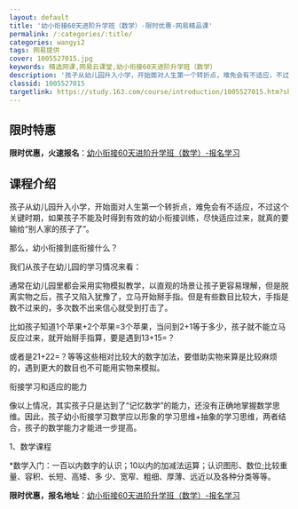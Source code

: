 ```yaml
---
layout: default
title: '幼小衔接60天进阶升学班（数学）-限时优惠-网易精品课'
permalink: /:categories/:title/
categories: wangyi2
tags: 网易提供
cover: 1005527015.jpg
keywords: 精选网课,网易云课堂,幼小衔接60天进阶升学班（数学）
description: '孩子从幼儿园升入小学，开始面对人生第一个转折点，难免会有不适应，不过这个关键时期，如果孩子不能及时得到有效的幼小衔接训练'
classid: 1005527015
targetlink: https://study.163.com/course/introduction/1005527015.htm?share=1&shareId=1025206652&utm_campaign=share&utm_medium=iphoneShare&utm_source=&utm_u=1025206652
---
```


## 限时特惠

**限时优惠，火速报名**：[幼小衔接60天进阶升学班（数学）-报名学习](https://study.163.com/course/introduction/1005527015.htm?share=1&shareId=1025206652&utm_campaign=share&utm_medium=iphoneShare&utm_source=&utm_u=1025206652)

## 课程介绍

孩子从幼儿园升入小学，开始面对人生第一个转折点，难免会有不适应，不过这个关键时期，如果孩子不能及时得到有效的幼小衔接训练，尽快适应过来，就真的要输给“别人家的孩子了”。

那么，幼小衔接到底衔接什么？

我们从孩子在幼儿园的学习情况来看：

通常在幼儿园里都会采用实物模拟教学，以直观的场景让孩子更容易理解，但是脱离实物之后，孩子又陷入犹豫了，立马开始掰手指。但是有些数目比较大，手指是数不过来的，多次数不出来信心就受到打击了。

比如孩子知道1个苹果+2个苹果=3个苹果，当问到2+1等于多少，孩子就不能立马反应过来，就开始掰手指算，要是遇到13+15=？ 

或者是21+22=？等等这些相对比较大的数字加法，要借助实物来算是比较麻烦的，遇到更大的数目也不可能用实物来模拟。

衔接学习和适应的能力

像以上情况，其实孩子只是达到了“记忆数学”的能力，还没有正确地掌握数学思维。因此，孩子幼小衔接学习数学应以形象的学习思维+抽象的学习思维，两者结合，孩子的数学能力才能进一步提高。

1、数学课程

*数学入门：一百以内数字的认识；10以内的加减法运算；认识图形、数位;比较重量、容积、长短、高矮、多    少、宽窄、粗细、厚薄、远近以及各种分类等等。

**限时优惠，报名地址**：[幼小衔接60天进阶升学班（数学）-报名学习](https://study.163.com/course/introduction/1005527015.htm?share=1&shareId=1025206652&utm_campaign=share&utm_medium=iphoneShare&utm_source=&utm_u=1025206652)


